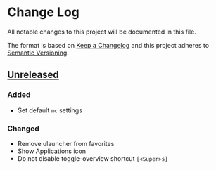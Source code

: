 # Change Log
All notable changes to this project will be documented in this file.

The format is based on [Keep a Changelog](http://keepachangelog.com/)
and this project adheres to [Semantic Versioning](http://semver.org/).

## [Unreleased]
### Added
 - Set default `mc` settings

[Unreleased]: https://github.com/InternetGuru/ansible/compare/master...dev

### Changed
 - Remove ulauncher from favorites
 - Show Applications icon
 - Do not disable toggle-overview shortcut `[<Super>s]`
